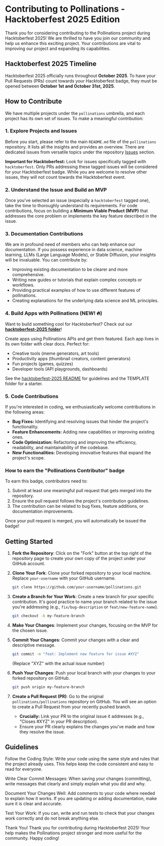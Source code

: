 # Contributing to Pollinations - Hacktoberfest 2025 Edition

Thank you for considering contributing to the Pollinations project during Hacktoberfest 2025! We are thrilled to have you join our community and help us enhance this exciting project. Your contributions are vital to improving our project and expanding its capabilities.

## Hacktoberfest 2025 Timeline

Hacktoberfest 2025 officially runs throughout **October 2025**. To have your Pull Requests (PRs) count towards your Hacktoberfest badge, they must be opened between **October 1st and October 31st, 2025**.

## How to Contribute

We have multiple projects under the `pollinations` umbrella, and each project has its own set of issues. To make a meaningful contribution:


### 1. Explore Projects and Issues

Before you start, please refer to the main `README.md` file of the `pollinations` repository. It lists all the insights and provides an overview. There are dedicated issues from versatile topics under the repository [Issues](https://github.com/pollinations/pollinations/issues) section.

**Important for Hacktoberfest:** Look for issues specifically tagged with `hacktoberfest`. Only PRs addressing these tagged issues will be considered for your Hacktoberfest badge. While you are welcome to resolve other issues, they will not count towards the Hacktoberfest event.

### 2. Understand the Issue and Build an MVP

Once you've selected an issue (especially a `hacktoberfest` tagged one), take the time to thoroughly understand its requirements. For code contributions, focus on building a **Minimum Viable Product (MVP)** that addresses the core problem or implements the key feature described in the issue.

### 3. Documentation Contributions

We are in profound need of members who can help enhance our documentation. If you possess experience in data science, machine learning, LLMs (Large Language Models), or Stable Diffusion, your insights will be invaluable. You can contribute by:

- Improving existing documentation to be clearer and more comprehensive.
- Writing new guides or tutorials that explain complex concepts or workflows.
- Providing practical examples of how to use different features of pollinations.
- Creating explanations for the underlying data science and ML principles.

### 4. Build Apps with Pollinations (NEW! 🔥)

Want to build something cool for Hacktoberfest? Check out our **[hacktoberfest-2025 folder](./hacktoberfest-2025/README.md)**! 

Create apps using Pollinations APIs and get them featured. Each app lives in its own folder with clear docs. Perfect for:
- Creative tools (meme generators, art tools)
- Productivity apps (thumbnail creators, content generators)
- Fun projects (games, quizzes)
- Developer tools (API playgrounds, dashboards)

See the [hacktoberfest-2025 README](./hacktoberfest-2025/README.md) for guidelines and the TEMPLATE folder for a starter.

### 5. Code Contributions

If you're interested in coding, we enthusiastically welcome contributions in the following areas:

- **Bug Fixes:** Identifying and resolving issues that hinder the project's functionality.
- **Feature Enhancements:** Adding new capabilities or improving existing ones.
- **Code Optimization:** Refactoring and improving the efficiency, readability, and maintainability of the codebase.
- **New Functionalities:** Developing innovative features that expand the project's scope.

### How to earn the "Pollinations Contributor" badge
To earn this badge, contributors need to:
1. Submit at least one meaningful pull request that gets merged into the repository.
2. Ensure the pull request follows the project's contribution guidelines.
3. The contribution can be related to bug fixes, feature additions, or documentation improvements.

Once your pull request is merged, you will automatically be issued the badge!


## Getting Started

1.  **Fork the Repository**: Click on the "Fork" button at the top right of the repository page to create your own copy of the project under your GitHub account.

2.  **Clone Your Fork**: Clone your forked repository to your local machine. Replace `your-username` with your GitHub username.
    ```bash
    git clone https://github.com/your-username/pollinations.git
    ```

3.  **Create a Branch for Your Work**: Create a new branch for your specific contribution. It's good practice to name your branch related to the issue you're addressing (e.g., `fix/bug-description` or `feat/new-feature-name`).
    ```bash
    git checkout -b my-feature-branch
    ```

4.  **Make Your Changes**: Implement your changes, focusing on the MVP for the chosen issue.

5.  **Commit Your Changes**: Commit your changes with a clear and descriptive message.
    ```bash
    git commit -m "feat: Implement new feature for issue #XYZ"
    ```
    (Replace "XYZ" with the actual issue number)

6.  **Push Your Changes**: Push your local branch with your changes to your forked repository on GitHub.
    ```bash
    git push origin my-feature-branch
    ```

7.  **Create a Pull Request (PR)**: Go to the original `pollinations/pollinations` repository on GitHub. You will see an option to create a Pull Request from your recently pushed branch.
    *   **Crucially:** Link your PR to the original issue it addresses (e.g., "Closes #XYZ" in your PR description).
    *   Ensure your PR clearly explains the changes you've made and how they resolve the issue.

## Guidelines

Follow the Coding Style: Write your code using the same style and rules that the project already uses. This helps keep the code consistent and easy to read for everyone.

Write Clear Commit Messages: When saving your changes (committing), write messages that clearly and simply explain what you did and why.

Document Your Changes Well: Add comments to your code where needed to explain how it works. If you are updating or adding documentation, make sure it is clear and accurate.

Test Your Work: If you can, write and run tests to check that your changes work correctly and do not break anything else.

Thank You! Thank you for contributing during Hacktoberfest 2025! Your help makes the Pollinations project stronger and more useful for the community. Happy coding!